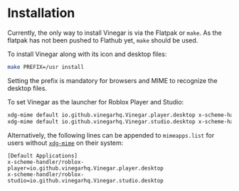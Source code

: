 # Installation

Currently, the only way to install Vinegar is via the Flatpak or `make`. As the flatpak has not been pushed to Flathub yet, `make` should be used.

To install Vinegar along with its icon and desktop files:

```sh
make PREFIX=/usr install
```

Setting the prefix is mandatory for browsers and MIME to recognize the desktop files.

To set Vinegar as the launcher for Roblox Player and Studio:

```sh
xdg-mime default io.github.vinegarhq.Vinegar.player.desktop x-scheme-handler/roblox-player
xdg-mime default io.github.vinegarhq.Vinegar.studio.desktop x-scheme-handler/roblox-studio
```

Alternatively, the following lines can be appended to `mimeapps.list` for users without [`xdg-mime`](https://linux.die.net/man/1/xdg-mime) on their system:

```
[Default Applications]
x-scheme-handler/roblox-player=io.github.vinegarhq.Vinegar.player.desktop
x-scheme-handler/roblox-studio=io.github.vinegarhq.Vinegar.studio.desktop
```
